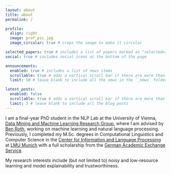```yaml
---
layout: about
title: about
permalink: /

profile:
  align: right
  image: prof_pic.jpg
  image_circular: true # crops the image to make it circular

selected_papers: true # includes a list of papers marked as "selected={true}"
social: true # includes social icons at the bottom of the page

announcements:
  enabled: true # includes a list of news items
  scrollable: true # adds a vertical scroll bar if there are more than 3 news items
  limit: 10 # leave blank to include all the news in the `_news` folder

latest_posts:
  enabled: false
  scrollable: true # adds a vertical scroll bar if there are more than 3 new posts items
  limit: 3 # leave blank to include all the blog posts
---
```


I am a final-year PhD student in the NLP Lab at the University of Vienna, [Data Mining and Machine Learning Research Group](https://dm.cs.univie.ac.at), where I am advised by [Ben Roth](https://www.benjaminroth.net), working on machine learning and natural language processing. 
Previously, I completed my M.Sc. degrees in Computational Linguistics and Computer Science in the [Center for Information and Language Processing](https://www.cis.uni-muenchen.de/) at [LMU Munich](https://www.lmu.de/en/index.html) with a full scholarship from the 
[German Academic Exchange Service](https://www.daad.de/en/).

My research interests include (but not limited to) noisy and low-resource learning and model explainability and trustworthiness.